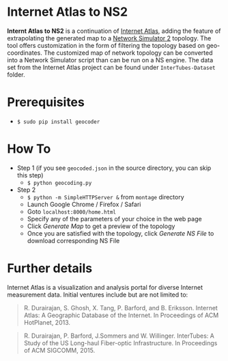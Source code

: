 # Internet Atlas to NS2
**Internt Atlas to NS2** is a continuation of [Internet Atlas](http://internetatlas.org/), adding the feature of extrapolating the generated map to a [Network Simulator 2](http://www.isi.edu/nsnam/ns/) topology. The tool offers customization in the form of filtering the topology based on geo-coordinates. The customized map of network topology can be converted into a Network Simulator script than can be run on a NS engine. The data set from the Internet Atlas project can be found under `InterTubes-Dataset` folder. 

# Prerequisites
- `$ sudo pip install geocoder`

# How To
- Step 1 (if you see `geocoded.json` in the source directory, you can skip this step)
  + `$ python geocoding.py`
- Step 2
  + `$ python -m SimpleHTTPServer &` from `montage` directory
  + Launch Google Chrome / Firefox / Safari
  + Goto `localhost:8000/home.html`
  + Specify any of the parameters of your choice in the web page 
  + Click *Generate Map* to get a preview of the topology
  + Once you are satisfied with the topology, click *Generate NS File* to download corresponding NS File

# Further details
Internet Atlas is a visualization and analysis portal for diverse Internet measurement data.
Initial ventures include but are not limited to:
> R. Durairajan, S. Ghosh, X. Tang, P. Barford, and B. Eriksson. Internet Atlas: A Geographic Database of the Internet. In Proceedings of ACM HotPlanet, 2013.

> R. Durairajan, P. Barford, J.Sommers and W. Willinger. InterTubes: A Study of the US Long-haul Fiber-optic Infrastructure. In Proceedings of ACM SIGCOMM, 2015.
